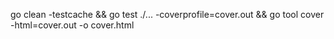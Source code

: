 go clean -testcache && go test ./... -coverprofile=cover.out && go tool cover -html=cover.out -o cover.html